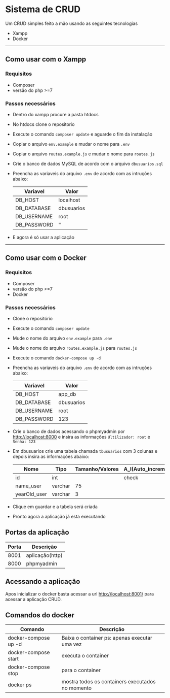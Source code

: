 
<img src="https://www.luiztools.com.br/wp-content/uploads/2017/07/CRUD.png" alt="">

# Sistema de CRUD

Um CRUD simples feito a mão usando as seguintes tecnologias

- Xampp
- Docker
------------------

## Como usar com o Xampp

### Requisitos
- Composer
- versão  do php >=7


### Passos necessários

- Dentro do xampp procure a pasta htdocs
- No htdocs clone o repositorio
- Execute o comando `composer update` e aguarde o fim da instalação
- Copiar o arquivo `env.example` e mudar o nome para `.env`
- Copiar o arquivo  `routes.example.js` e mudar o nome para `routes.js`
- Crie o banco de dados MySQL de acordo com o arquivo `dbusuarios.sql`
- Preencha as variaveis do arquivo `.env` de acordo com as intruções abaixo:
   
    |Variavel  |Valor  |
    |---------|---------|
    |DB_HOST    |localhost       |
    |DB_DATABASE    |dbusuarios       |
    |DB_USERNAME     |root         |
    |DB_PASSWORD    |''         |
- E agora é só usar a aplicação

------

## Como usar com o Docker

### Requisitos
- Composer
- versão  do php >=7
- Docker

### Passos necessários

- Clone o repositório
- Execute o comando `composer update`
- Mude o nome do arquivo `env.example` para `.env`
- Mude o nome do arquivo `routes.example.js` para `routes.js`
- Execute o comando `docker-compose up -d`
- Preencha as variaveis do arquivo `.env` de acordo com as intruções abaixo:


    |Variavel  |Valor  |
    |---------|---------|
    |DB_HOST     |app_db         |
    |DB_DATABASE    |dbusuarios         |
    |DB_USERNAME     |root         |
    |DB_PASSWORD     |123         |
- Crie o banco de dados acessando o phpmyadmin por [http://localhost:8000](http://localhost:8000) e insira as informações `Ultilizador: root` e `Senha: 123`
- Em dbusuarios crie uma tabela chamada `tbusuarios` com 3 colunas e depois insira as informações abaixo:


    |Nome  |Tipo  |Tamanho/Valores  |A_I(Auto_increment)  |
    |---------|---------|---------|---------|
    |id   |int         |         |check         |
    |name_user     |varchar         |75         |         |
    |yearOld_user     |varchar         |3         |         |

- Clique em guardar e a tabela será criada
- Pronto agora a aplicação já esta executando

## Portas da aplicação


|Porta  |Descrição  |
|---------|---------|
|8001    |aplicação(http)      |
|8000     |phpmyadmin         |

## Acessando a aplicação

Apos inicializar o docker basta acessar a url [http://localhost:8001/](http://localhost:8001/) para acessar a aplicação CRUD.

## Comandos do docker

|Comando |Descrição |
|---------|---------|
|docker-compose up -d    |Baixa o container ps: apenas executar uma vez         |
|docker-compose start     | executa o container        |
|docker-compose stop     | para o container        |
|docker ps    |mostra todos os containers executados no momento         |

